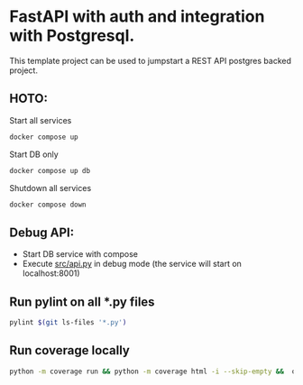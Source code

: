 # FastAPI with auth and integration with Postgresql.
This template project can be used to jumpstart a REST API postgres backed project.

## HOTO:
Start all services
```bash
docker compose up
```
Start DB only
```bash
docker compose up db
```
Shutdown all services 
```bash
docker compose down
```
## Debug API:
* Start DB service with compose
* Execute [src/api.py](src/api.py) in debug mode (the service will start on localhost:8001)

## Run pylint on all *.py files
```bash
pylint $(git ls-files '*.py')
 ```
## Run coverage locally
 
```bash
python -m coverage run && python -m coverage html -i --skip-empty &&  open htmlcov/index.html 
 ```